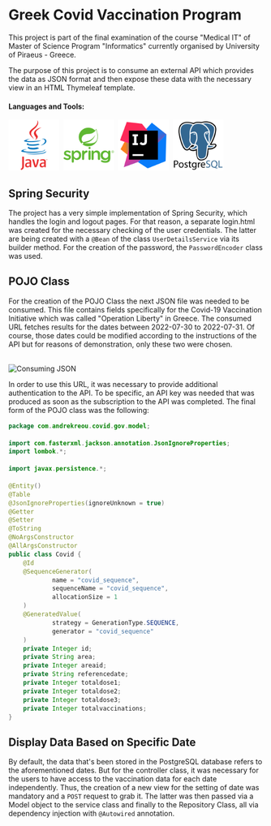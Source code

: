 # Greek Covid Vaccination Program


This project is part of the final examination of the course "Medical IT"
of Master of Science Program "Informatics" currently organised by University of Piraeus - Greece.

The purpose of this project is to consume an external API which provides
the data as JSON format and then expose these data with the necessary
view in an HTML Thymeleaf template.

#### Languages and Tools:
<div>
  <img src="https://github.com/devicons/devicon/blob/master/icons/java/java-original-wordmark.svg" title="Java" alt="Java" width="100" height="100"/>&nbsp;
  <img src="https://github.com/devicons/devicon/blob/master/icons/spring/spring-original-wordmark.svg" title="Spring" alt="Spring" width="100" height="100"/>&nbsp;
  <img src="https://github.com/devicons/devicon/blob/master/icons/intellij/intellij-original.svg" title="IntelliJ" alt="IntelliJ" width="100" height="100"/>&nbsp;
  <img src="https://github.com/devicons/devicon/blob/master/icons/postgresql/postgresql-original-wordmark.svg" title="PostgreSQL" alt="PostgreSQL" width="100" height="100"/>&nbsp;
</div>

## Spring Security

The project has a very simple implementation of Spring Security, which handles the login
and logout pages. For that reason, a separate login.html was created for the necessary
checking of the user credentials. The latter are being created with a ```@Bean``` of the class
```UserDetailsService``` via its builder method. For the creation of the password, the ```PasswordEncoder```
class was used.

## POJO Class

For the creation of the POJO Class the next JSON file was needed to be consumed. This file
contains fields specifically for the Covid-19 Vaccination Initiative which was called "Operation Liberty"
in Greece. The consumed URL fetches results for the dates between 2022-07-30 to 2022-07-31.
Of course, those dates could be modified according to the instructions of the API but for reasons
of demonstration, only these two were chosen.

<br>

<img width="812" alt="Consuming JSON" src="https://user-images.githubusercontent.com/77160233/197342597-8b8a8e64-065e-42f8-b608-101280cfcc80.png">

In order to use this URL, it was necessary to provide additional authentication to the API. To be
specific, an API key was needed that was produced as soon as the subscription to the API was completed.
The final form of the POJO class was the following:

```java
package com.andrekreou.covid.gov.model;

import com.fasterxml.jackson.annotation.JsonIgnoreProperties;
import lombok.*;

import javax.persistence.*;

@Entity()
@Table
@JsonIgnoreProperties(ignoreUnknown = true)
@Getter
@Setter
@ToString
@NoArgsConstructor
@AllArgsConstructor
public class Covid {
    @Id
    @SequenceGenerator(
            name = "covid_sequence",
            sequenceName = "covid_sequence",
            allocationSize = 1
    )
    @GeneratedValue(
            strategy = GenerationType.SEQUENCE,
            generator = "covid_sequence"
    )
    private Integer id;
    private String area;
    private Integer areaid;
    private String referencedate;
    private Integer totaldose1;
    private Integer totaldose2;
    private Integer totaldose3;
    private Integer totalvaccinations;
}
```

## Display Data Based on Specific Date

By default, the data that's been stored in the PostgreSQL database refers to the aforementioned dates. But
for the controller class, it was necessary for the users to have access to the vaccination data for each date
independently. Thus, the creation of a new view for the setting of date was mandatory and a ```POST``` request to
grab it. The latter was then passed via a Model object to the service class and finally to the Repository Class,
all via dependency injection with ```@Autowired``` annotation.